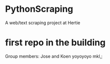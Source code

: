 # PythonScraping
A web/text scraping project at Hertie

# first repo in the building
Group members:
  Jose and
  Koen yoyoyoyo
mkl,;